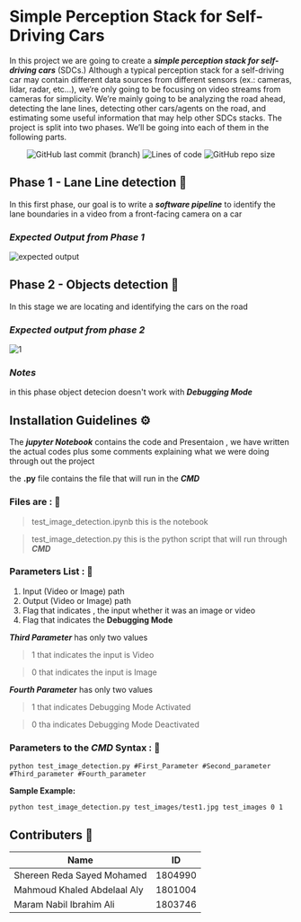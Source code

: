 # Simple Perception Stack for Self-Driving Cars

<p align="center">
  
In this project we are going to create a **_simple perception stack for self-driving cars_** (SDCs.) Although a typical perception stack for a self-driving car may contain different data sources from different sensors (ex.: cameras, lidar, radar, etc…), we’re only going to be focusing on video streams from cameras for simplicity. We’re mainly going to be analyzing the road ahead, detecting the lane lines, detecting other cars/agents on the road, and estimating some useful information that may help other SDCs stacks. The project is split into two phases. We’ll be going into each of them in the following parts.

</p>

<div align="center">
   
   ![GitHub last commit (branch)](https://img.shields.io/github/last-commit/mahmodKhaled/Simple-Perception-Stack-for-Self-Driving-Cars/main)
   ![Lines of code](https://img.shields.io/tokei/lines/github/mahmodKhaled/Simple-Perception-Stack-for-Self-Driving-Cars)
   ![GitHub repo size](https://img.shields.io/github/repo-size/mahmodKhaled/Simple-Perception-Stack-for-Self-Driving-Cars)
</div>

## Phase 1 - Lane Line detection 🌌
In this first phase, our goal is to write a **_software pipeline_** to identify the lane boundaries in a video from a front-facing camera on a car
### _Expected Output from Phase 1_
![expected output](https://user-images.githubusercontent.com/54672453/163658944-d04f1d58-98ae-4017-b196-ba660c7d4a1b.png)


## Phase 2 - Objects detection 🚗
In this stage we are locating and identifying the cars on the road
### _Expected output from phase 2_
![1](https://user-images.githubusercontent.com/54672453/170452052-d5eb1154-bbad-4010-aa7d-3f5aef81a17f.png)

### _Notes_
in this phase object detecion doesn't work with **_Debugging Mode_**

## Installation Guidelines ⚙️

The **_jupyter Notebook_** contains the code and Presentaion , we have written the actual codes plus some comments explaining what we were doing through out the project 

the **.py** file contains the file that will run in the **_CMD_**

### Files are : 📁
> test_image_detection.ipynb this is the notebook

> test_image_detection.py this is the python script that will run through **_CMD_**

### Parameters List : 📝
1. Input (Video or Image) path 
2. Output (Video or Image) path
3. Flag that indicates , the input whether it was an image or video
4. Flag that indicates the **Debugging Mode**

**_Third Parameter_** has only two values
> 1 that indicates the input is Video

> 0 that indicates the input is Image

**_Fourth Parameter_** has only two values
> 1 that indicates Debugging Mode Activated

> 0 tha indicates Debugging Mode Deactivated

### Parameters to the **_CMD_** Syntax : 📜
```
python test_image_detection.py #First_Parameter #Second_parameter #Third_parameter #Fourth_parameter
```
**Sample Example:**

```
python test_image_detection.py test_images/test1.jpg test_images 0 1
```

## Contributers 🤝

| **Name** | **ID** |
| --- | --- |
| Shereen Reda Sayed Mohamed | 1804990 |
| Mahmoud Khaled Abdelaal Aly | 1801004 |
| Maram Nabil Ibrahim Ali | 1803746 |
